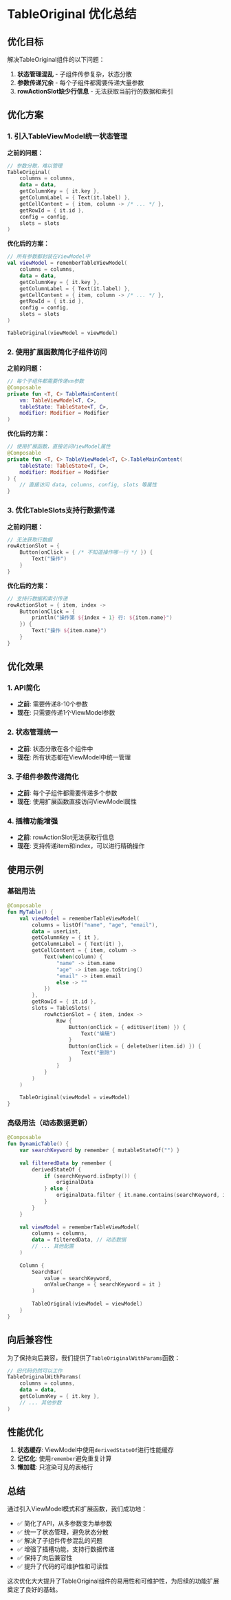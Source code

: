 # TableOriginal 优化总结

## 优化目标
解决TableOriginal组件的以下问题：
1. **状态管理混乱** - 子组件传参复杂，状态分散
2. **参数传递冗余** - 每个子组件都需要传递大量参数
3. **rowActionSlot缺少行信息** - 无法获取当前行的数据和索引

## 优化方案

### 1. 引入TableViewModel统一状态管理

**之前的问题：**
```kotlin
// 参数分散，难以管理
TableOriginal(
    columns = columns,
    data = data,
    getColumnKey = { it.key },
    getColumnLabel = { Text(it.label) },
    getCellContent = { item, column -> /* ... */ },
    getRowId = { it.id },
    config = config,
    slots = slots
)
```

**优化后的方案：**
```kotlin
// 所有参数都封装在ViewModel中
val viewModel = rememberTableViewModel(
    columns = columns,
    data = data,
    getColumnKey = { it.key },
    getColumnLabel = { Text(it.label) },
    getCellContent = { item, column -> /* ... */ },
    getRowId = { it.id },
    config = config,
    slots = slots
)

TableOriginal(viewModel = viewModel)
```

### 2. 使用扩展函数简化子组件访问

**之前的问题：**
```kotlin
// 每个子组件都需要传递vm参数
@Composable
private fun <T, C> TableMainContent(
    vm: TableViewModel<T, C>,
    tableState: TableState<T, C>,
    modifier: Modifier = Modifier
)
```

**优化后的方案：**
```kotlin
// 使用扩展函数，直接访问ViewModel属性
@Composable
private fun <T, C> TableViewModel<T, C>.TableMainContent(
    tableState: TableState<T, C>,
    modifier: Modifier = Modifier
) {
    // 直接访问 data, columns, config, slots 等属性
}
```

### 3. 优化TableSlots支持行数据传递

**之前的问题：**
```kotlin
// 无法获取行数据
rowActionSlot = {
    Button(onClick = { /* 不知道操作哪一行 */ }) {
        Text("操作")
    }
}
```

**优化后的方案：**
```kotlin
// 支持行数据和索引传递
rowActionSlot = { item, index ->
    Button(onClick = { 
        println("操作第 ${index + 1} 行: ${item.name}")
    }) {
        Text("操作 ${item.name}")
    }
}
```

## 优化效果

### 1. API简化
- **之前**: 需要传递8-10个参数
- **现在**: 只需要传递1个ViewModel参数

### 2. 状态管理统一
- **之前**: 状态分散在各个组件中
- **现在**: 所有状态都在ViewModel中统一管理

### 3. 子组件参数传递简化
- **之前**: 每个子组件都需要传递多个参数
- **现在**: 使用扩展函数直接访问ViewModel属性

### 4. 插槽功能增强
- **之前**: rowActionSlot无法获取行信息
- **现在**: 支持传递item和index，可以进行精确操作

## 使用示例

### 基础用法
```kotlin
@Composable
fun MyTable() {
    val viewModel = rememberTableViewModel(
        columns = listOf("name", "age", "email"),
        data = userList,
        getColumnKey = { it },
        getColumnLabel = { Text(it) },
        getCellContent = { item, column -> 
            Text(when(column) {
                "name" -> item.name
                "age" -> item.age.toString()
                "email" -> item.email
                else -> ""
            })
        },
        getRowId = { it.id },
        slots = TableSlots(
            rowActionSlot = { item, index ->
                Row {
                    Button(onClick = { editUser(item) }) {
                        Text("编辑")
                    }
                    Button(onClick = { deleteUser(item.id) }) {
                        Text("删除")
                    }
                }
            }
        )
    )
    
    TableOriginal(viewModel = viewModel)
}
```

### 高级用法（动态数据更新）
```kotlin
@Composable
fun DynamicTable() {
    var searchKeyword by remember { mutableStateOf("") }
    
    val filteredData by remember {
        derivedStateOf {
            if (searchKeyword.isEmpty()) {
                originalData
            } else {
                originalData.filter { it.name.contains(searchKeyword, ignoreCase = true) }
            }
        }
    }
    
    val viewModel = rememberTableViewModel(
        columns = columns,
        data = filteredData, // 动态数据
        // ... 其他配置
    )
    
    Column {
        SearchBar(
            value = searchKeyword,
            onValueChange = { searchKeyword = it }
        )
        
        TableOriginal(viewModel = viewModel)
    }
}
```

## 向后兼容性

为了保持向后兼容，我们提供了`TableOriginalWithParams`函数：

```kotlin
// 旧代码仍然可以工作
TableOriginalWithParams(
    columns = columns,
    data = data,
    getColumnKey = { it.key },
    // ... 其他参数
)
```

## 性能优化

1. **状态缓存**: ViewModel中使用`derivedStateOf`进行性能缓存
2. **记忆化**: 使用`remember`避免重复计算
3. **懒加载**: 只渲染可见的表格行

## 总结

通过引入ViewModel模式和扩展函数，我们成功地：
- ✅ 简化了API，从多参数变为单参数
- ✅ 统一了状态管理，避免状态分散
- ✅ 解决了子组件传参混乱的问题
- ✅ 增强了插槽功能，支持行数据传递
- ✅ 保持了向后兼容性
- ✅ 提升了代码的可维护性和可读性

这次优化大大提升了TableOriginal组件的易用性和可维护性，为后续的功能扩展奠定了良好的基础。
